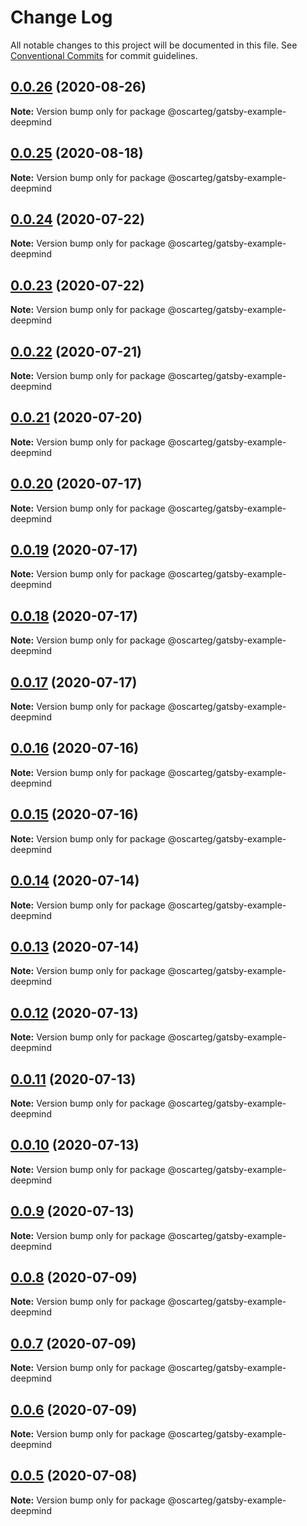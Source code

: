# Change Log

All notable changes to this project will be documented in this file.
See [Conventional Commits](https://conventionalcommits.org) for commit guidelines.

## [0.0.26](https://github.com/Oscarteg/gatsby-themes/compare/@oscarteg/gatsby-example-deepmind@0.0.25...@oscarteg/gatsby-example-deepmind@0.0.26) (2020-08-26)

**Note:** Version bump only for package @oscarteg/gatsby-example-deepmind

## [0.0.25](https://github.com/Oscarteg/gatsby-themes/compare/@oscarteg/gatsby-example-deepmind@0.0.24...@oscarteg/gatsby-example-deepmind@0.0.25) (2020-08-18)

**Note:** Version bump only for package @oscarteg/gatsby-example-deepmind

## [0.0.24](https://github.com/Oscarteg/gatsby-themes/compare/@oscarteg/gatsby-example-deepmind@0.0.23...@oscarteg/gatsby-example-deepmind@0.0.24) (2020-07-22)

**Note:** Version bump only for package @oscarteg/gatsby-example-deepmind

## [0.0.23](https://github.com/Oscarteg/gatsby-themes/compare/@oscarteg/gatsby-example-deepmind@0.0.22...@oscarteg/gatsby-example-deepmind@0.0.23) (2020-07-22)

**Note:** Version bump only for package @oscarteg/gatsby-example-deepmind

## [0.0.22](https://github.com/Oscarteg/gatsby-themes/compare/@oscarteg/gatsby-example-deepmind@0.0.21...@oscarteg/gatsby-example-deepmind@0.0.22) (2020-07-21)

**Note:** Version bump only for package @oscarteg/gatsby-example-deepmind

## [0.0.21](https://github.com/Oscarteg/gatsby-themes/compare/@oscarteg/gatsby-example-deepmind@0.0.20...@oscarteg/gatsby-example-deepmind@0.0.21) (2020-07-20)

**Note:** Version bump only for package @oscarteg/gatsby-example-deepmind

## [0.0.20](https://github.com/Oscarteg/gatsby-themes/compare/@oscarteg/gatsby-example-deepmind@0.0.19...@oscarteg/gatsby-example-deepmind@0.0.20) (2020-07-17)

**Note:** Version bump only for package @oscarteg/gatsby-example-deepmind

## [0.0.19](https://github.com/Oscarteg/gatsby-themes/compare/@oscarteg/gatsby-example-deepmind@0.0.18...@oscarteg/gatsby-example-deepmind@0.0.19) (2020-07-17)

**Note:** Version bump only for package @oscarteg/gatsby-example-deepmind

## [0.0.18](https://github.com/Oscarteg/gatsby-themes/compare/@oscarteg/gatsby-example-deepmind@0.0.17...@oscarteg/gatsby-example-deepmind@0.0.18) (2020-07-17)

**Note:** Version bump only for package @oscarteg/gatsby-example-deepmind

## [0.0.17](https://github.com/Oscarteg/gatsby-themes/compare/@oscarteg/gatsby-example-deepmind@0.0.16...@oscarteg/gatsby-example-deepmind@0.0.17) (2020-07-17)

**Note:** Version bump only for package @oscarteg/gatsby-example-deepmind

## [0.0.16](https://github.com/Oscarteg/gatsby-themes/compare/@oscarteg/gatsby-example-deepmind@0.0.15...@oscarteg/gatsby-example-deepmind@0.0.16) (2020-07-16)

**Note:** Version bump only for package @oscarteg/gatsby-example-deepmind

## [0.0.15](https://github.com/Oscarteg/gatsby-themes/compare/@oscarteg/gatsby-example-deepmind@0.0.14...@oscarteg/gatsby-example-deepmind@0.0.15) (2020-07-16)

**Note:** Version bump only for package @oscarteg/gatsby-example-deepmind

## [0.0.14](https://github.com/Oscarteg/gatsby-themes/compare/@oscarteg/gatsby-example-deepmind@0.0.13...@oscarteg/gatsby-example-deepmind@0.0.14) (2020-07-14)

**Note:** Version bump only for package @oscarteg/gatsby-example-deepmind

## [0.0.13](https://github.com/Oscarteg/gatsby-themes/compare/@oscarteg/gatsby-example-deepmind@0.0.12...@oscarteg/gatsby-example-deepmind@0.0.13) (2020-07-14)

**Note:** Version bump only for package @oscarteg/gatsby-example-deepmind

## [0.0.12](https://github.com/Oscarteg/gatsby-themes/compare/@oscarteg/gatsby-example-deepmind@0.0.11...@oscarteg/gatsby-example-deepmind@0.0.12) (2020-07-13)

**Note:** Version bump only for package @oscarteg/gatsby-example-deepmind

## [0.0.11](https://github.com/Oscarteg/gatsby-themes/compare/@oscarteg/gatsby-example-deepmind@0.0.10...@oscarteg/gatsby-example-deepmind@0.0.11) (2020-07-13)

**Note:** Version bump only for package @oscarteg/gatsby-example-deepmind

## [0.0.10](https://github.com/Oscarteg/gatsby-themes/compare/@oscarteg/gatsby-example-deepmind@0.0.9...@oscarteg/gatsby-example-deepmind@0.0.10) (2020-07-13)

**Note:** Version bump only for package @oscarteg/gatsby-example-deepmind

## [0.0.9](https://github.com/Oscarteg/gatsby-themes/compare/@oscarteg/gatsby-example-deepmind@0.0.8...@oscarteg/gatsby-example-deepmind@0.0.9) (2020-07-13)

**Note:** Version bump only for package @oscarteg/gatsby-example-deepmind

## [0.0.8](https://github.com/Oscarteg/gatsby-themes/compare/@oscarteg/gatsby-example-deepmind@0.0.7...@oscarteg/gatsby-example-deepmind@0.0.8) (2020-07-09)

**Note:** Version bump only for package @oscarteg/gatsby-example-deepmind

## [0.0.7](https://github.com/Oscarteg/gatsby-themes/compare/@oscarteg/gatsby-example-deepmind@0.0.6...@oscarteg/gatsby-example-deepmind@0.0.7) (2020-07-09)

**Note:** Version bump only for package @oscarteg/gatsby-example-deepmind

## [0.0.6](https://github.com/Oscarteg/gatsby-themes/compare/@oscarteg/gatsby-example-deepmind@0.0.5...@oscarteg/gatsby-example-deepmind@0.0.6) (2020-07-09)

**Note:** Version bump only for package @oscarteg/gatsby-example-deepmind

## [0.0.5](https://github.com/Oscarteg/gatsby-themes/compare/@oscarteg/gatsby-example-deepmind@0.0.4...@oscarteg/gatsby-example-deepmind@0.0.5) (2020-07-08)

**Note:** Version bump only for package @oscarteg/gatsby-example-deepmind
